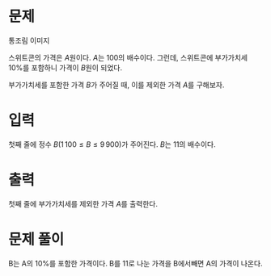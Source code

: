 # 문제
통조림 이미지

스위트콘의 가격은 
$A$원이다. 
$A$는 
$100$의 배수이다. 그런데, 스위트콘에 부가가치세 
$10\%$를 포함하니 가격이 
$B$원이 되었다.

부가가치세를 포함한 가격 
$B$가 주어질 때, 이를 제외한 가격 
$A$를 구해보자.

# 입력
첫째 줄에 정수 
$B(1\, 100\le B\le 9\, 900)$가 주어진다. 
$B$는 
$11$의 배수이다.

# 출력
첫째 줄에 부가가치세를 제외한 가격 
$A$를 출력한다.

# 문제 풀이
B는 A의 10%를 포함한 가격이다. B를 11로 나눈 가격을 B에서빼면 A의 가격이 나온다.